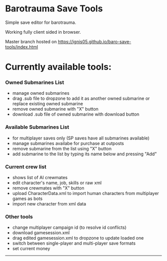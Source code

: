 # Barotrauma Save Tools

Simple save editor for barotrauma.

Working fully client sided in browser.

Master branch hosted on https://ignis05.github.io/baro-save-tools/index.html

# Currently available tools:

### Owned Submarines List

-  manage owned submarines
-  drag .sub file to dropzone to add it as another owned submarine or replace existing owned submarine
-  remove owned submarine with "X" button
-  download .sub file of owned submarine with download button

### Available Submarines List

-  for multiplayer saves only (SP saves have all submarines available)
-  manage submarines availabe for purchase at outposts
-  remove submarine from the list using "X" button
-  add submarine to the list by typing its name below and pressing "Add"

### Current crew list

-  shows list of AI crewmates
-  edit character's name, job, skills or raw xml
-  remove crewmates with "X" button
-  upload CharacterData.xml to import human characters from multiplayer games as bots
-  import new character from xml data

### Other tools

-  change multiplayer campaign id (to resolve id conflicts)
-  download gamesession.xml
-  drag edited gamesession.xml to dropzone to update loaded one
-  switch between single-player and multi-player save formats
-  set current money

<hr>
